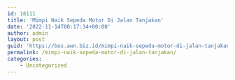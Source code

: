 ```yaml
---
id: 18111
title: 'Mimpi Naik Sepeda Motor Di Jalan Tanjakan'
date: '2022-11-14T00:17:34+00:00'
author: admin
layout: post
guid: 'https://bos.awn.biz.id/mimpi-naik-sepeda-motor-di-jalan-tanjakan/'
permalink: /mimpi-naik-sepeda-motor-di-jalan-tanjakan/
categories:
    - Uncategorized
---
```


